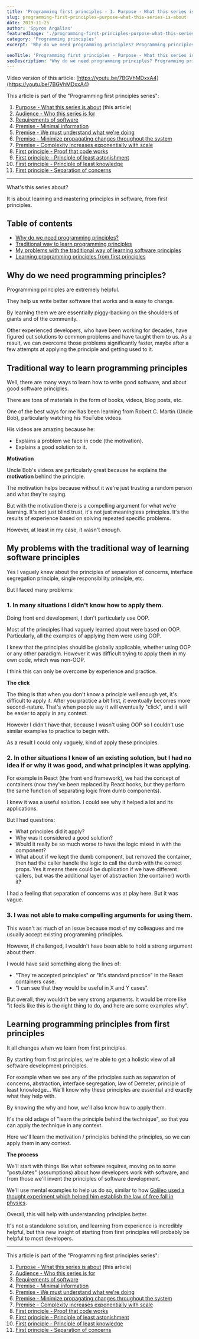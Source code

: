 ```yaml
---
title: 'Programming first principles - 1. Purpose - What this series is about'
slug: programming-first-principles-purpose-what-this-series-is-about
date: 2019-11-25
author: 'Spyros Argalias'
featuredImage: './programming-first-principles-purpose-what-this-series-is-about.png'
category: 'Programming principles'
excerpt: 'Why do we need programming principles? Programming principles are extremely helpful. They help us write better software that works and is easy to change.'

seoTitle: 'Programming first principles - Purpose - What this series is about'
seoDescription: 'Why do we need programming principles? Programming principles are extremely helpful. They help us write better software that works and is easy to change.'
---
```


Video version of this article: [https://youtu.be/7BGVhMDxxA4](https://youtu.be/7BGVhMDxxA4)

This article is part of the "Programming first principles series":
1. [Purpose - What this series is about](/blog/programming-first-principles-purpose-what-this-series-is-about/) (this article)
2. [Audience - Who this series is for](/blog/programming-first-principles-audience-who-this-series-is-for/)
3. [Requirements of software](/blog/programming-first-principles-requirements-of-software/)
4. [Premise - Minimal information](/blog/programming-first-principles-premise-minimal-information/)
5. [Premise - We must understand what we're doing](/blog/programming-first-principles-premise-we-must-understand-what-were-doing/)
6. [Premise - Minimize propagating changes throughout the system](/blog/programming-first-principles-premise-minimize-propagating-changes/)
7. [Premise - Complexity increases exponentially with scale](/blog/programming-first-principles-premise-complexity-increases-exponentially-with-scale/)
8. [First principle - Proof that code works](/blog/programming-first-principles-first-principle-proof-that-code-works/)
9. [First principle - Principle of least astonishment](/blog/programming-first-principles-first-principle-principle-of-least-astonishment/)
10. [First principle - Principle of least knowledge](/blog/programming-first-principles-first-principle-principle-of-least-knowledge/)
11. [First principle - Separation of concerns](/blog/programming-first-principles-first-principle-separation-of-concerns/)

---

What's this series about?

It is about learning and mastering principles in software, from first principles.

## Table of contents

- [Why do we need programming principles?](#why-do-we-need-programming-principles)
- [Traditional way to learn programming principles](#traditional-way-to-learn-programming-principles)
- [My problems with the traditional way of learning software principles](#my-problems-with-the-traditional-way-of-learning-software-principles)
- [Learning programming principles from first principles](#learning-programming-principles-from-first-principles)

## Why do we need programming principles?

Programming principles are extremely helpful.

They help us write better software that works and is easy to change.

By learning them we are essentially piggy-backing on the shoulders of giants and of the community.

Other experienced developers, who have been working for decades, have figured out solutions to common problems and have taught them to us. As a result, we can overcome those problems significantly faster, maybe after a few attempts at applying the principle and getting used to it.

## Traditional way to learn programming principles

Well, there are many ways to learn how to write good software, and about good software principles.

There are tons of materials in the form of books, videos, blog posts, etc.

One of the best ways for me has been learning from Robert C. Martin (Uncle Bob), particularly watching his YouTube videos.

His videos are amazing because he:

- Explains a problem we face in code (the motivation).
- Explains a good solution to it.

**Motivation**

Uncle Bob's videos are particularly great because he explains the **motivation** behind the principle.

The motivation helps because without it we're just trusting a random person and what they're saying.

But with the motivation there is a compelling argument for what we're learning. It's not just blind trust, it's not just meaningless principles. It's the results of experience based on solving repeated specific problems.

However, at least in my case, it wasn't enough.

## My problems with the traditional way of learning software principles

Yes I vaguely knew about the principles of separation of concerns, interface segregation principle, single responsibility principle, etc.

But I faced many problems:

### 1. In many situations I didn't know how to apply them.

Doing front end development, I don't particularly use OOP.

Most of the principles I had vaguely learned about were based on OOP. Particularly, all the examples of applying them were using OOP.

I knew that the principles should be globally applicable, whether using OOP or any other paradigm. However it was difficult trying to apply them in my own code, which was non-OOP.

I think this can only be overcome by experience and practice.

**The click**

The thing is that when you don't know a principle well enough yet, it's difficult to apply it. After you practice a bit first, it eventually becomes more second-nature. That's when people say it will eventually "click", and it will be easier to apply in any context.

However I didn't have that, because I wasn't using OOP so I couldn't use similar examples to practice to begin with.

As a result I could only vaguely, kind of apply these principles.

### 2. In other situations I knew of an existing solution, but I had no idea if or why it was good, and what principles it was applying.

For example in React (the front end framework), we had the concept of containers (now they've been replaced by React hooks, but they perform the same function of separating logic from dumb components).

I knew it was a useful solution. I could see why it helped a lot and its applications.

But I had questions:

- What principles did it apply?
- Why was it considered a good solution?
- Would it really be so much worse to have the logic mixed in with the component?
- What about if we kept the dumb component, but removed the container, then had the caller handle the logic to call the dumb with the correct props. Yes it means there could be duplication if we have different callers, but was the additional layer of abstraction (the container) worth it?

I had a feeling that separation of concerns was at play here. But it was vague.

### 3. I was not able to make compelling arguments for using them.

This wasn't as much of an issue because most of my colleagues and me usually accept existing programming principles.

However, if challenged, I wouldn't have been able to hold a strong argument about them.

I would have said something along the lines of:

- "They're accepted principles" or "it's standard practice" in the React containers case.
- "I can see that they would be useful in X and Y cases".

But overall, they wouldn't be very strong arguments. It would be more like "it feels like this is the right thing to do, and here are some examples why".

## Learning programming principles from first principles

It all changes when we learn from first principles.

By starting from first principles, we're able to get a holistic view of all software development principles.

For example when we see any of the principles such as separation of concerns, abstraction, interface segregation, law of Demeter, principle of least knowledge... We'll know why these principles are essential and exactly what they help with.

By knowing the why and how, we'll also know how to apply them.

It's the old adage of "learn the principle behind the technique", so that you can apply the technique in any context.

Here we'll learn the motivation / principles behind the principles, so we can apply them in any context.

**The process**

We'll start with things like what software requires, moving on to some "postulates" (assumptions) about how developers work with software, and from those we'll invent the principles of software development.

We'll use mental examples to help us do so, similar to how [Galileo used a thought experiment which helped him establish the law of free fall in physics](https://en.wikipedia.org/wiki/Galileo%27s_Leaning_Tower_of_Pisa_experiment).

Overall, this will help with understanding principles better.

It's not a standalone solution, and learning from experience is incredibly helpful, but this new insight of starting from first principles will probably be helpful to most developers.

---

This article is part of the "Programming first principles series":
1. [Purpose - What this series is about](/blog/programming-first-principles-purpose-what-this-series-is-about/) (this article)
2. [Audience - Who this series is for](/blog/programming-first-principles-audience-who-this-series-is-for/)
3. [Requirements of software](/blog/programming-first-principles-requirements-of-software/)
4. [Premise - Minimal information](/blog/programming-first-principles-premise-minimal-information/)
5. [Premise - We must understand what we're doing](/blog/programming-first-principles-premise-we-must-understand-what-were-doing/)
6. [Premise - Minimize propagating changes throughout the system](/blog/programming-first-principles-premise-minimize-propagating-changes/)
7. [Premise - Complexity increases exponentially with scale](/blog/programming-first-principles-premise-complexity-increases-exponentially-with-scale/)
8. [First principle - Proof that code works](/blog/programming-first-principles-first-principle-proof-that-code-works/)
9. [First principle - Principle of least astonishment](/blog/programming-first-principles-first-principle-principle-of-least-astonishment/)
10. [First principle - Principle of least knowledge](/blog/programming-first-principles-first-principle-principle-of-least-knowledge/)
11. [First principle - Separation of concerns](/blog/programming-first-principles-first-principle-separation-of-concerns/)
